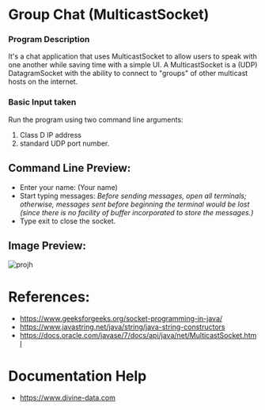# Group Chat (MulticastSocket)


###  Program Description
It's a chat application that uses MulticastSocket to allow users to speak with one another while saving time with a simple UI.
A MulticastSocket is a (UDP) DatagramSocket with the ability to connect to "groups" of other multicast hosts on the internet.

### Basic Input taken
Run the program using two command line arguments:
1. Class D IP address
2. standard UDP port number.
## Command Line Preview:
 * Enter your name: (Your name)
 * Start typing messages: *Before sending messages, open all terminals; otherwise, messages sent before beginning the terminal would be lost (since there is no facility of buffer incorporated to store the messages.)*
 * Type exit to close the socket.

## Image Preview:
![projh](https://user-images.githubusercontent.com/75936063/124558014-c98e4f80-de57-11eb-9200-daef897541e1.PNG)

# References:
* https://www.geeksforgeeks.org/socket-programming-in-java/
* https://www.javastring.net/java/string/java-string-constructors
* https://docs.oracle.com/javase/7/docs/api/java/net/MulticastSocket.html


# Documentation Help
* https://www.divine-data.com
